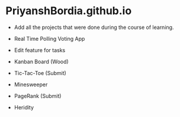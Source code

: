 # PriyanshBordia.github.io

- Add all the projects that were done during the course of learning.
- Real Time Polling Voting App
- Edit feature for tasks
- Kanban Board (Wood)

- Tic-Tac-Toe (Submit)
- Minesweeper
- PageRank (Submit)
- Heridity 

